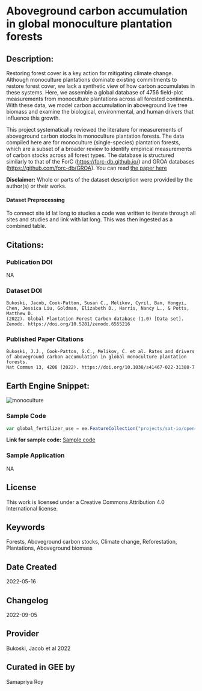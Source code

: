 
# Aboveground carbon accumulation in global monoculture plantation forests

## Description:

Restoring forest cover is a key action for mitigating climate change. Although monoculture plantations dominate existing commitments to restore forest cover, we lack a synthetic view of how carbon accumulates in these systems. Here, we assemble a global database of 4756 field-plot measurements from monoculture plantations across all forested continents. With these data, we model carbon accumulation in aboveground live tree biomass and examine the biological, environmental, and human drivers that influence this growth.

This project systematically reviewed the literature for measurements of aboveground carbon stocks in monoculture plantation forests. The data compiled here are for monoculture (single-species) plantation forests, which are a subset of a broader review to identify empirical measurements of carbon stocks across all forest types. The database is structured similarly to that of the ForC (https://forc-db.github.io/) and GROA databases (https://github.com/forc-db/GROA). You can read [the paper here](https://www.nature.com/articles/s41467-022-31380-7)

**Disclaimer:** Whole or parts of the dataset description were provided by the author(s) or their works.

#### Dataset Preprocessing
To connect site id lat long to studies a code was written to iterate through all sites and studies and link with lat long. This was then ingested as a combined table.

## Citations:

### Publication DOI

NA

### Dataset DOI

```
Bukoski, Jacob, Cook-Patton, Susan C., Melikov, Cyril, Ban, Hongyi, Chen, Jessica Liu, Goldman, Elizabeth D., Harris, Nancy L., & Potts, Matthew D.
(2022). Global Plantation Forest Carbon database (1.0) [Data set]. Zenodo. https://doi.org/10.5281/zenodo.6555216
```



### Published Paper Citations

```
Bukoski, J.J., Cook-Patton, S.C., Melikov, C. et al. Rates and drivers of aboveground carbon accumulation in global monoculture plantation forests.
Nat Commun 13, 4206 (2022). https://doi.org/10.1038/s41467-022-31380-7
```

## Earth Engine Snippet:
![monoculture](https://user-images.githubusercontent.com/6677629/188673963-c8d84d66-c1ff-4d25-9b12-63e3f6c1a4ab.gif)

### Sample Code

```js
var global_fertilizer_use = ee.FeatureCollection("projects/sat-io/open-datasets/global-monoculture-plantations");
```
**Link for sample code:** [Sample code](https://code.earthengine.google.com/243774c7f7cdbec21c3450c4fa8a64fb)

### Sample Application

NA

## License

This work is licensed under a Creative Commons Attribution 4.0 International license.

## Keywords

Forests, Aboveground carbon stocks, Climate change, Reforestation, Plantations, Aboveground biomass

## Date Created

2022-05-16

## Changelog

2022-09-05

## Provider

Bukoski, Jacob et al 2022

## Curated in GEE by
Samapriya Roy